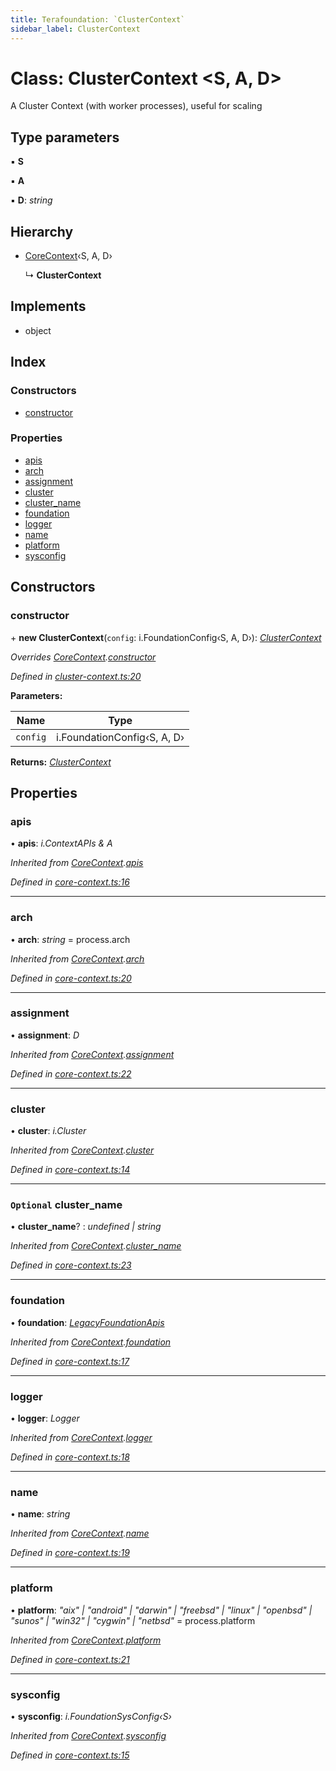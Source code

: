 ```yaml
---
title: Terafoundation: `ClusterContext`
sidebar_label: ClusterContext
---
```


# Class: ClusterContext <**S, A, D**>

A Cluster Context (with worker processes), useful for scaling

## Type parameters

▪ **S**

▪ **A**

▪ **D**: *string*

## Hierarchy

* [CoreContext](corecontext.md)‹S, A, D›

  ↳ **ClusterContext**

## Implements

* object

## Index

### Constructors

* [constructor](clustercontext.md#constructor)

### Properties

* [apis](clustercontext.md#apis)
* [arch](clustercontext.md#arch)
* [assignment](clustercontext.md#assignment)
* [cluster](clustercontext.md#cluster)
* [cluster_name](clustercontext.md#optional-cluster_name)
* [foundation](clustercontext.md#foundation)
* [logger](clustercontext.md#logger)
* [name](clustercontext.md#name)
* [platform](clustercontext.md#platform)
* [sysconfig](clustercontext.md#sysconfig)

## Constructors

###  constructor

\+ **new ClusterContext**(`config`: i.FoundationConfig‹S, A, D›): *[ClusterContext](clustercontext.md)*

*Overrides [CoreContext](corecontext.md).[constructor](corecontext.md#constructor)*

*Defined in [cluster-context.ts:20](https://github.com/terascope/teraslice/blob/d8feecc03/packages/terafoundation/src/cluster-context.ts#L20)*

**Parameters:**

Name | Type |
------ | ------ |
`config` | i.FoundationConfig‹S, A, D› |

**Returns:** *[ClusterContext](clustercontext.md)*

## Properties

###  apis

• **apis**: *i.ContextAPIs & A*

*Inherited from [CoreContext](corecontext.md).[apis](corecontext.md#apis)*

*Defined in [core-context.ts:16](https://github.com/terascope/teraslice/blob/d8feecc03/packages/terafoundation/src/core-context.ts#L16)*

___

###  arch

• **arch**: *string* =  process.arch

*Inherited from [CoreContext](corecontext.md).[arch](corecontext.md#arch)*

*Defined in [core-context.ts:20](https://github.com/terascope/teraslice/blob/d8feecc03/packages/terafoundation/src/core-context.ts#L20)*

___

###  assignment

• **assignment**: *D*

*Inherited from [CoreContext](corecontext.md).[assignment](corecontext.md#assignment)*

*Defined in [core-context.ts:22](https://github.com/terascope/teraslice/blob/d8feecc03/packages/terafoundation/src/core-context.ts#L22)*

___

###  cluster

• **cluster**: *i.Cluster*

*Inherited from [CoreContext](corecontext.md).[cluster](corecontext.md#cluster)*

*Defined in [core-context.ts:14](https://github.com/terascope/teraslice/blob/d8feecc03/packages/terafoundation/src/core-context.ts#L14)*

___

### `Optional` cluster_name

• **cluster_name**? : *undefined | string*

*Inherited from [CoreContext](corecontext.md).[cluster_name](corecontext.md#optional-cluster_name)*

*Defined in [core-context.ts:23](https://github.com/terascope/teraslice/blob/d8feecc03/packages/terafoundation/src/core-context.ts#L23)*

___

###  foundation

• **foundation**: *[LegacyFoundationApis](../interfaces/legacyfoundationapis.md)*

*Inherited from [CoreContext](corecontext.md).[foundation](corecontext.md#foundation)*

*Defined in [core-context.ts:17](https://github.com/terascope/teraslice/blob/d8feecc03/packages/terafoundation/src/core-context.ts#L17)*

___

###  logger

• **logger**: *Logger*

*Inherited from [CoreContext](corecontext.md).[logger](corecontext.md#logger)*

*Defined in [core-context.ts:18](https://github.com/terascope/teraslice/blob/d8feecc03/packages/terafoundation/src/core-context.ts#L18)*

___

###  name

• **name**: *string*

*Inherited from [CoreContext](corecontext.md).[name](corecontext.md#name)*

*Defined in [core-context.ts:19](https://github.com/terascope/teraslice/blob/d8feecc03/packages/terafoundation/src/core-context.ts#L19)*

___

###  platform

• **platform**: *"aix" | "android" | "darwin" | "freebsd" | "linux" | "openbsd" | "sunos" | "win32" | "cygwin" | "netbsd"* =  process.platform

*Inherited from [CoreContext](corecontext.md).[platform](corecontext.md#platform)*

*Defined in [core-context.ts:21](https://github.com/terascope/teraslice/blob/d8feecc03/packages/terafoundation/src/core-context.ts#L21)*

___

###  sysconfig

• **sysconfig**: *i.FoundationSysConfig‹S›*

*Inherited from [CoreContext](corecontext.md).[sysconfig](corecontext.md#sysconfig)*

*Defined in [core-context.ts:15](https://github.com/terascope/teraslice/blob/d8feecc03/packages/terafoundation/src/core-context.ts#L15)*
